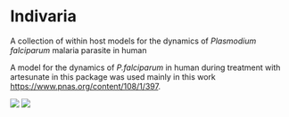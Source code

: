 # Indivaria
A collection of within host models for the dynamics of _Plasmodium falciparum_ malaria parasite in human

A model for the dynamics of _P.falciparum_ in human during treatment with artesunate in this package was used mainly in this work https://www.pnas.org/content/108/1/397.

![](http://www.sakngoi.com/wp-content/uploads/example_indivaria.png)
![](http://www.sakngoi.com/wp-content/uploads/example_indivaria2.png)
